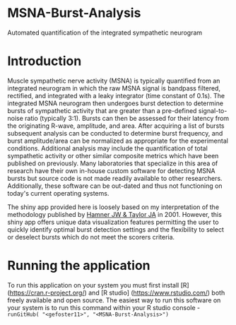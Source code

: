 # MSNA-Burst-Analysis
Automated quantification of the integrated sympathetic neurogram

# Introduction
Muscle sympathetic nerve activity (MSNA) is typically quantified from an integrated neurogram in which the raw MSNA signal is bandpass filtered, rectified, and integrated with a leaky integrator (time constant of 0.1s). The integrated MSNA neurogram then undergoes burst detection to determine bursts of sympathetic activity that are greater than a pre-defined signal-to-noise ratio (typically 3:1). Bursts can then be assessed for their latency from the originating R-wave, amplitude, and area. After acquiring a list of bursts subsequent analysis can be conducted to determine burst frequency, and burst amplitude/area can be normalized as appropriate for the experimental conditions. Additional analysis may include the quantification of total sympathetic activity or other similar composite metrics which have been published on previously. Many laboratories that specialize in this area of research have their own in-house custom software for detecting MSNA bursts but source code is not made readily available to other researchers. Additionally, these software can be out-dated and thus not functioning on today's current operating systems. 

The shiny app provided here is loosely based on my interpretation of the methodology published by [Hamner JW & Taylor JA](https://journals.physiology.org/doi/full/10.1152/jappl.2001.91.3.1199]) in 2001. However, this shiny app offers unique data visualization features permitting the user to quickly identify optimal burst detection settings and the flexibility to select or deselect bursts which do not meet the scorers criteria.

# Running the application
To run this application on your system you must first install [R] (https://cran.r-project.org/) and [R studio] (https://www.rstudio.com/) both freely available and open source. The easiest way to run this software on your system is to run this command within your R studio console - `runGitHub( "<gefoster11>", "<MSNA-Burst-Analysis>")`

